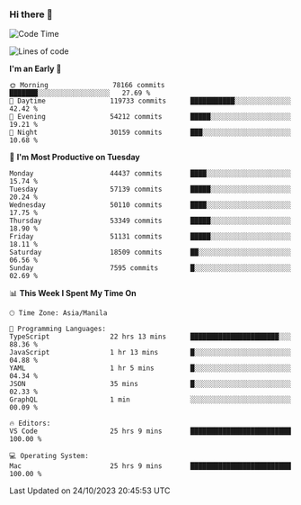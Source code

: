 ### Hi there 👋

<!--START_SECTION:waka-->
![Code Time](http://img.shields.io/badge/Code%20Time-4%2C458%20hrs%2014%20mins-blue)

![Lines of code](https://img.shields.io/badge/From%20Hello%20World%20I%27ve%20Written-107.9%20million%20lines%20of%20code-blue)

**I'm an Early 🐤** 

```text
🌞 Morning                78166 commits       ███████░░░░░░░░░░░░░░░░░░   27.69 % 
🌆 Daytime                119733 commits      ███████████░░░░░░░░░░░░░░   42.42 % 
🌃 Evening                54212 commits       █████░░░░░░░░░░░░░░░░░░░░   19.21 % 
🌙 Night                  30159 commits       ███░░░░░░░░░░░░░░░░░░░░░░   10.68 % 
```
📅 **I'm Most Productive on Tuesday** 

```text
Monday                   44437 commits       ████░░░░░░░░░░░░░░░░░░░░░   15.74 % 
Tuesday                  57139 commits       █████░░░░░░░░░░░░░░░░░░░░   20.24 % 
Wednesday                50110 commits       ████░░░░░░░░░░░░░░░░░░░░░   17.75 % 
Thursday                 53349 commits       █████░░░░░░░░░░░░░░░░░░░░   18.90 % 
Friday                   51131 commits       █████░░░░░░░░░░░░░░░░░░░░   18.11 % 
Saturday                 18509 commits       ██░░░░░░░░░░░░░░░░░░░░░░░   06.56 % 
Sunday                   7595 commits        █░░░░░░░░░░░░░░░░░░░░░░░░   02.69 % 
```


📊 **This Week I Spent My Time On** 

```text
🕑︎ Time Zone: Asia/Manila

💬 Programming Languages: 
TypeScript               22 hrs 13 mins      ██████████████████████░░░   88.36 % 
JavaScript               1 hr 13 mins        █░░░░░░░░░░░░░░░░░░░░░░░░   04.88 % 
YAML                     1 hr 5 mins         █░░░░░░░░░░░░░░░░░░░░░░░░   04.34 % 
JSON                     35 mins             █░░░░░░░░░░░░░░░░░░░░░░░░   02.33 % 
GraphQL                  1 min               ░░░░░░░░░░░░░░░░░░░░░░░░░   00.09 % 

🔥 Editors: 
VS Code                  25 hrs 9 mins       █████████████████████████   100.00 % 

💻 Operating System: 
Mac                      25 hrs 9 mins       █████████████████████████   100.00 % 
```


 Last Updated on 24/10/2023 20:45:53 UTC
<!--END_SECTION:waka-->


<!--
**rad182/rad182** is a ✨ _special_ ✨ repository because its `README.md` (this file) appears on your GitHub profile.

Here are some ideas to get you started:

- 🔭 I’m currently working on ...
- 🌱 I’m currently learning ...
- 👯 I’m looking to collaborate on ...
- 🤔 I’m looking for help with ...
- 💬 Ask me about ...
- 📫 How to reach me: ...
- 😄 Pronouns: ...
- ⚡ Fun fact: ...
-->
